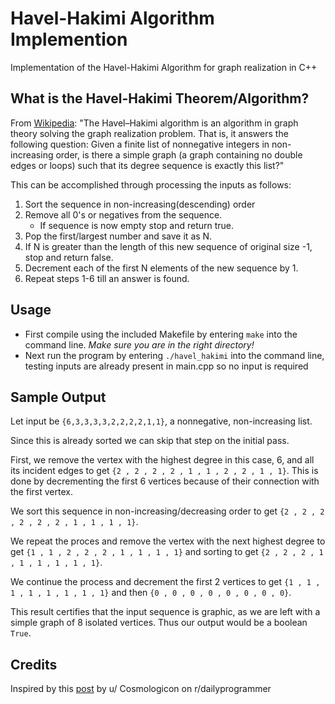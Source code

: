 
# Havel-Hakimi Algorithm Implemention

Implementation of the Havel-Hakimi Algorithm for graph realization in C++

## What is the Havel-Hakimi Theorem/Algorithm?

From [Wikipedia](https://en.wikipedia.org/wiki/Havel%E2%80%93Hakimi_algorithm): "The Havel–Hakimi algorithm is an algorithm in graph theory solving the graph realization problem. That is, it answers the following question: Given a finite list of nonnegative integers in non-increasing order, is there a simple graph (a graph containing no double edges or loops) such that its degree sequence is exactly this list?"

This can be accomplished through processing the inputs as follows:

1. Sort the sequence in non-increasing(descending) order 
3. Remove all 0's or negatives from the sequence.
    - If sequence is now empty stop and return true.
4. Pop the first/largest number and save it as N. 
5. If N is greater than the length of this new sequence of original size -1, stop and return false.
6. Decrement each of the first N elements of the new sequence by 1.
7. Repeat steps 1-6 till an answer is found. 


## Usage

- First compile using the included Makefile by entering ```make``` into the command line. *Make sure you are in the right directory!*
- Next run the program by entering ```./havel_hakimi``` into the command line, testing inputs are already present in main.cpp so no input is required

## Sample Output

Let input be ```{6,3,3,3,3,2,2,2,2,1,1}```, a nonnegative, non-increasing list.

Since this is already sorted we can skip that step on the initial pass.

First, we remove the vertex with the highest degree in this case, 6, and all its incident edges to get ```{2 , 2 , 2 , 2 , 1 , 1 , 2 , 2 , 1 , 1}```. This is done by decrementing the first 6 vertices because of their connection with the first vertex.

We sort this sequence in non-increasing/decreasing order to get ```{2 , 2 , 2 , 2 , 2 , 2 , 1 , 1 , 1 , 1}```. 

We repeat the proces and remove the vertex with the next highest degree to get ```{1 , 1 , 2 , 2 , 2 , 1 , 1 , 1 , 1}``` and sorting to get ```{2 , 2 , 2 , 1 , 1 , 1 , 1 , 1 , 1}```. 

We continue the process and decrement the first 2 vertices to get ```{1 , 1 , 1 , 1 , 1 , 1 , 1 , 1}``` and then ```{0 , 0 , 0 , 0 , 0 , 0 , 0 , 0}```. 

This result certifies that the input sequence is graphic, as we are left with a simple graph of 8 isolated vertices. Thus our output would be a boolean ```True```.

## Credits

Inspired by this [post](https://old.reddit.com/r/dailyprogrammer/comments/bqy1cf/20190520_challenge_378_easy_the_havelhakimi/) by u/ Cosmologicon on r/dailyprogrammer
